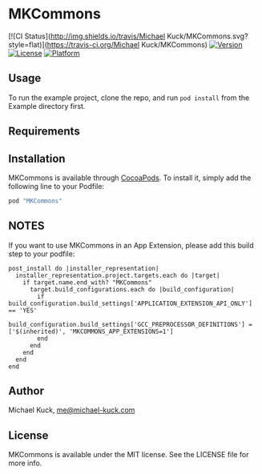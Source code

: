 # MKCommons

[![CI Status](http://img.shields.io/travis/Michael Kuck/MKCommons.svg?style=flat)](https://travis-ci.org/Michael Kuck/MKCommons)
[![Version](https://img.shields.io/cocoapods/v/MKCommons.svg?style=flat)](http://cocoapods.org/pods/MKCommons)
[![License](https://img.shields.io/cocoapods/l/MKCommons.svg?style=flat)](http://cocoapods.org/pods/MKCommons)
[![Platform](https://img.shields.io/cocoapods/p/MKCommons.svg?style=flat)](http://cocoapods.org/pods/MKCommons)

## Usage

To run the example project, clone the repo, and run `pod install` from the Example directory first.

## Requirements

## Installation

MKCommons is available through [CocoaPods](http://cocoapods.org). To install
it, simply add the following line to your Podfile:

```ruby
pod "MKCommons"
```

## NOTES

If you want to use MKCommons in an App Extension, please add this build step to your podfile:

```
post_install do |installer_representation|
  installer_representation.project.targets.each do |target|
    if target.name.end_with? "MKCommons"
      target.build_configurations.each do |build_configuration|
        if build_configuration.build_settings['APPLICATION_EXTENSION_API_ONLY'] == 'YES'
          build_configuration.build_settings['GCC_PREPROCESSOR_DEFINITIONS'] = ['$(inherited)', 'MKCOMMONS_APP_EXTENSIONS=1']
        end
      end
    end
  end
end
```

## Author

Michael Kuck, me@michael-kuck.com

## License

MKCommons is available under the MIT license. See the LICENSE file for more info.
